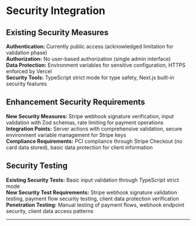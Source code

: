 # Security Integration

## Existing Security Measures
**Authentication:** Currently public access (acknowledged limitation for validation phase)  
**Authorization:** No user-based authorization (single admin interface)  
**Data Protection:** Environment variables for sensitive configuration, HTTPS enforced by Vercel  
**Security Tools:** TypeScript strict mode for type safety, Next.js built-in security features

## Enhancement Security Requirements
**New Security Measures:** Stripe webhook signature verification, input validation with Zod schemas, rate limiting for payment operations  
**Integration Points:** Server actions with comprehensive validation, secure environment variable management for Stripe keys  
**Compliance Requirements:** PCI compliance through Stripe Checkout (no card data stored), basic data protection for client information

## Security Testing
**Existing Security Tests:** Basic input validation through TypeScript strict mode  
**New Security Test Requirements:** Stripe webhook signature validation testing, payment flow security testing, client data protection verification  
**Penetration Testing:** Manual testing of payment flows, webhook endpoint security, client data access patterns

---
